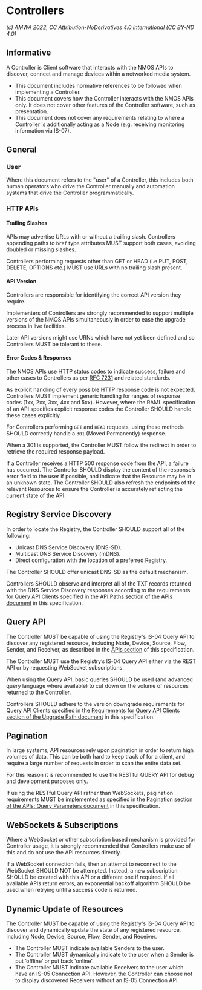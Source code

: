 # Controllers

_(c) AMWA 2022, CC Attribution-NoDerivatives 4.0 International (CC BY-ND 4.0)_

## Informative

A Controller is Client software that interacts with the NMOS APIs to discover, connect and manage devices within a networked media system.

* This document includes normative references to be followed when implementing a Controller.
* This document covers how the Controller interacts with the NMOS APIs only.
It does not cover other features of the Controller software, such as presentation.
* This document does not cover any requirements relating to where a Controller is additionally acting as a Node (e.g. receiving monitoring information via IS-07).

## General

### User
Where this document refers to the "user" of a Controller, this includes both human operators who drive the Controller manually and automation systems that drive the Controller programmatically.

### HTTP APIs

#### Trailing Slashes

APIs may advertise URLs with or without a trailing slash.
Controllers appending paths to `href` type attributes MUST support both cases, avoiding doubled or missing slashes.

Controllers performing requests other than GET or HEAD (i.e PUT, POST, DELETE, OPTIONS etc.) MUST use URLs with no trailing slash present.

#### API Version
Controllers are responsible for identifying the correct API version they require.

Implementers of Controllers are strongly recommended to support multiple versions of the NMOS APIs simultaneously in order to ease the upgrade process in live facilities.

Later API versions might use URNs which have not yet been defined and so Controllers MUST be tolerant to these.

#### Error Codes & Responses
The NMOS APIs use HTTP status codes to indicate success, failure and other cases to Controllers as per [RFC 7231](https://tools.ietf.org/html/rfc7231) and related standards.

As explicit handling of every possible HTTP response code is not expected, Controllers MUST implement generic handling for ranges of response codes (1xx, 2xx, 3xx, 4xx and 5xx).
However, where the RAML specification of an API specifies explicit response codes the Controller SHOULD handle these cases explicitly.

For Controllers performing `GET` and `HEAD` requests, using these methods SHOULD correctly handle a `301` (Moved Permanently) response.

When a 301 is supported, the Controller MUST follow the redirect in order to retrieve the required response payload.

If a Controller receives a HTTP 500 response code from the API, a failure has occurred.
The Controller SHOULD display the content of the response’s error field to the user if possible, and indicate that the Resource may be in an unknown state.
The Controller SHOULD also refresh the endpoints of the relevant Resources to ensure the Controller is accurately reflecting the current state of the API.

## Registry Service Discovery	

In order to locate the Registry, the Controller SHOULD support all of the following: 
* Unicast DNS Service Discovery (DNS-SD).
* Multicast DNS Service Discovery (mDNS).
* Direct configuration with the location of a preferred Registry.

The Controller SHOULD offer unicast DNS-SD as the default mechanism. 

Controllers SHOULD observe and interpret all of the TXT records returned with the DNS Service Discovery responses according to the requirements for Query API Clients specified in the [API Paths section of the APIs document](APIs.md#api-paths) in this specification.

## Query API
The Controller MUST be capable of using the Registry's IS-04 Query API to discover any registered resource, including Node, Device,  Source, Flow, Sender, and Receiver,
as described in the [APIs section](README.md#apis) of this specification.

The Controller MUST use the Registry’s IS-04 Query API either via the REST API or by requesting WebSocket subscriptions.

When using the Query API, basic queries SHOULD be used (and advanced query language where available) to cut down on the volume of resources returned to the Controller.	

Controllers SHOULD adhere to the version downgrade requirements for Query API Clients specified in the [Requirements for Query API Clients section of the Upgrade Path document](Upgrade%20Path.md#requirements-for-query-api-clients) in this specification.

## Pagination
In large systems, API resources rely upon pagination in order to return high volumes of data.
This can be both hard to keep track of for a client, and require a large number of requests in order to scan the entire data set.

For this reason it is recommended to use the RESTful QUERY API for debug and development purposes only.

If using the RESTful Query API rather than WebSockets, pagination requirements MUST be implemented as specified in the [Pagination section of the APIs: Query Parameters document](APIs%20-%20Query%20Parameters.md#pagination) in this specification.
	
## WebSockets & Subscriptions	
Where a WebSocket or other subscription based mechanism is provided for Controller usage, it is strongly recommended that Controllers make use of this and do not use the API resources directly.

If a WebSocket connection fails, then an attempt to reconnect to the WebSocket SHOULD NOT be attempted. Instead, a new subscription SHOULD be created with this API or a different one if required. If all available APIs return errors, an exponential backoff algorithm SHOULD be used when retrying until a success code is returned.

## Dynamic Update of Resources
The Controller MUST be capable of using the Registry's IS-04 Query API to discover and dynamically update the state of any registered resource, including Node, Device,  Source, Flow, Sender, and Receiver.

* The Controller MUST indicate available Senders to the user.
* The Controller MUST dynamically indicate to the user when a Sender is put ‘offline’ or put back 'online'.
* The Controller MUST indicate available Receivers to the user which have an IS-05 Connection API.
However, the Controller can choose not to display discovered Receivers without an IS-05 Connection API.
